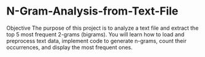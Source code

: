 # N-Gram-Analysis-from-Text-File
Objective The purpose of this project is to analyze a text file and extract the top 5 most frequent 2-grams (bigrams). You will learn how to load and preprocess text data, implement code to generate n-grams, count their occurrences, and display the most frequent ones.

